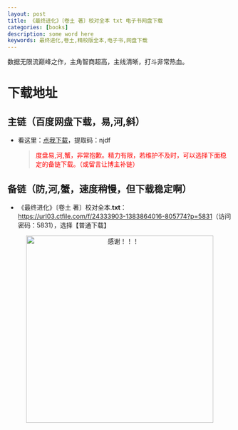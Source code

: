 ```yaml
---
layout: post
title: 《最终进化》〔卷土 著〕校对全本 txt 电子书网盘下载
categories: [books]
description: some word here
keywords: 最终进化,卷土,精校版全本,电子书,网盘下载
---
```


数据无限流巅峰之作，主角智商超高，主线清晰，打斗非常热血。

# 下载地址

## 主链（百度网盘下载，易,河,斜）

- 看这里：[点我下载](https://pan.baidu.com/s/1iMXUbSbtZQZjDcqDmnWUyw?pwd=njdf)，提取码：njdf

  > <p style="color:red" >度盘易,河,蟹，非常抱歉。精力有限，若维护不及时，可以选择下面稳定的备链下载。（或留言让博主补链）</p>

## 备链（防,河,蟹，速度稍慢，但下载稳定啊）

- 《最终进化》〔卷土 著〕校对全本.**txt**：<https://url03.ctfile.com/f/24333903-1383864016-805774?p=5831>（访问密码：5831），选择【普通下载】

<div align="center"><img src="https://pic.imgdb.cn/item/6707df6bd29ded1a8ce37031.gif" alt="感谢！！！" width="420px" height="auto"/></div>
